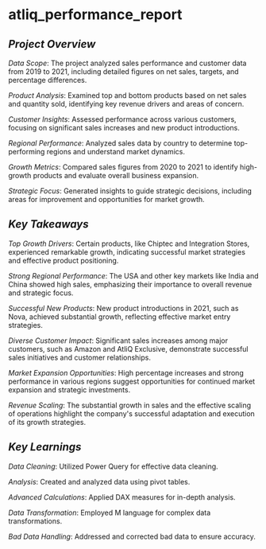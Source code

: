 # atliq_performance_report

## *Project Overview*

 *Data Scope*: The project analyzed sales performance and customer data from 2019 to 2021, including detailed figures on net sales, targets, and percentage differences.

*Product Analysis*: Examined top and bottom products based on net sales and quantity sold, identifying key revenue drivers and areas of concern.

*Customer Insights*: Assessed performance across various customers, focusing on significant sales increases and new product introductions.

*Regional Performance*: Analyzed sales data by country to determine top-performing regions and understand market dynamics.

*Growth Metrics*: Compared sales figures from 2020 to 2021 to identify high-growth products and evaluate overall business expansion.

*Strategic Focus*: Generated insights to guide strategic decisions, including areas for improvement and opportunities for market growth.


## *Key Takeaways*

*Top Growth Drivers*: Certain products, like Chiptec and Integration Stores, experienced remarkable growth, indicating successful market strategies and effective product positioning.

*Strong Regional Performance*: The USA and other key markets like India and China showed high sales, emphasizing their importance to overall revenue and strategic focus.

*Successful New Products*: New product introductions in 2021, such as Nova, achieved substantial growth, reflecting effective market entry strategies.

*Diverse Customer Impact*: Significant sales increases among major customers, such as Amazon and AtliQ Exclusive, demonstrate successful sales initiatives and customer relationships.

*Market Expansion Opportunities*: High percentage increases and strong performance in various regions suggest opportunities for continued market expansion and strategic investments.

*Revenue Scaling*: The substantial growth in sales and the effective scaling of operations highlight the company's successful adaptation and execution of its growth strategies.


## *Key Learnings*

*Data Cleaning*: Utilized Power Query for effective data cleaning.

*Analysis*: Created and analyzed data using pivot tables.

*Advanced Calculations*: Applied DAX measures for in-depth analysis.

*Data Transformation*: Employed M language for complex data transformations.

*Bad Data Handling*: Addressed and corrected bad data to ensure accuracy.

